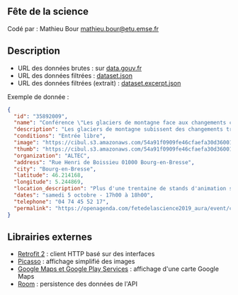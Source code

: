 ## Fête de la science
  
Codé par : Mathieu Bour <mathieu.bour@etu.emse.fr>

## Description  

- URL des données brutes : sur [data.gouv.fr](https://www.data.gouv.fr/fr/datasets/programme-de-la-fete-de-la-science-2019)
- URL des données filtrées : [dataset.json](https://storage.googleapis.com/public.mathieu-bour.fr/projects/emse-3a-android/dataset.json)
- URL des données filtrées (extrait) : [dataset.excerpt.json](https://storage.googleapis.com/public.mathieu-bour.fr/projects/emse-3a-android/dataset.excerpt.json)

Exemple de donnée :

```json
{
  "id": "35892009",
  "name": "Conférence \"Les glaciers de montagne face aux changements climatiques\"",
  "description": "Les glaciers de montagne subissent des changements très importants et facilement identifiables depuis quelques décennies, qui témoignent des changements climatiques.",
  "conditions": "Entrée libre",
  "image": "https://cibul.s3.amazonaws.com/54a91f0909fe46cfaefa30d3600184e4.base.image.jpg",
  "thumb": "https://cibul.s3.amazonaws.com/54a91f0909fe46cfaefa30d3600184e4.thumb.image.jpg",
  "organization": "ALTEC",
  "address": "Rue Henri de Boissieu 01000 Bourg-en-Bresse",
  "city": "Bourg-en-Bresse",
  "latitude": 46.214168,
  "longitude": 5.244869,
  "location_description": "Plus d'une trentaine de stands d'animation scientifique, un programme riche de conférences et de projections, la visite du Technopole Alimentec... Découvrez la programmation très riche de cette nouvelle édition du village des sciences de Bourg-en-Bresse !\n\nPROGRAMME :\nVendredi 4 octobre de 18h à 21h : inauguration départementale et conférence sur l'innovation médicale avec le Centre Hospitalier de Bourg-en-Bresse\nSamedi 5 octobre (14h à 18h) et dimanche 6 octobre (10h à 18h) : stands, conférences, projections, visite...\n\nINFOS PRATIQUES :\nBuvette équitable avec Artisans du Monde le samedi et dimanche\nNOUVEAU : Restauration rapide et locale avec le Foodtruck fermier le dimanche midi !",
  "dates": "samedi 5 octobre - 17h00 à 18h00",
  "telephone": "04 74 45 52 17",
  "permalink": "https://openagenda.com/fetedelascience2019_aura/event/conference-les-glaciers-de-montagne-face-aux-changements-climatiques"
}
```

## Librairies externes

- [Retrofit 2](https://square.github.io/retrofit/) : client HTTP basé sur des interfaces
- [Picasso](https://square.github.io/picasso/) : affichage simplifié des images
- [Google Maps et Google Play Services](https://developers.google.com/maps/documentation/android-sdk/intro) : affichage d'une carte Google Maps
- [Room](https://developer.android.com/topic/libraries/architecture/room) : persistence des données de l'API